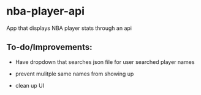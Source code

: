 # nba-player-api
App that displays NBA player stats through an api

## To-do/Improvements: 

* Have dropdown that searches json file for user searched player names

* prevent mulitple same names from showing up

* clean up UI

